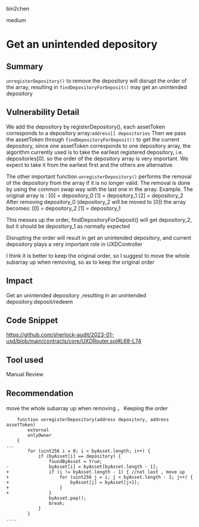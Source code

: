 bin2chen

medium

# Get an unintended depository

## Summary
```unregisterDepository()``` to remove the depository will disrupt the order of the array, resulting in ```findDepositoryForDeposit()``` may get an unintended depository

## Vulnerability Detail

We add the depository by registerDepository(), each assetToken corresponds to a depository array:```address[] depositories```
Then we pass the assetToken through ```findDepositoryForDeposit()``` to get the current depository, since one assetToken corresponds to one depository array, the algorithm currently used is to take the earliest registered depository, i.e. depositories[0].
so the order of the depository array is very important. We expect to take it from the earliest first and the others are alternative.

The other important function ```unregisterDepository()``` performs the removal of the depository from the array if it is no longer valid.
The removal is done by using the common swap way with the last one in the array.
Example.
The original array is :
[0] = depository_0
[1] = depository_1
[2] = depository_2
After removing depository_0 (depository_2 will be moved to [0])
the array becomes:
[0] = depository_2
[1] = depository_1

This messes up the order, findDepositoryForDeposit() will get depository_2, but it should be depository_1 as normally expected


Disrupting the order will result in get an unintended depository, and current depository  plays a very important role in UXDController

I think it is better to keep the original order, so I suggest to move the whole subarray up when removing, so as to keep the original order

## Impact

Get an unintended depository ,resulting in an unintended depository.deposit/redeem

## Code Snippet

https://github.com/sherlock-audit/2023-01-uxd/blob/main/contracts/core/UXDRouter.sol#L68-L74

## Tool used

Manual Review

## Recommendation
move the whole subarray up when removing ， Keeping the order
```solidity
    function unregisterDepository(address depository, address assetToken)
        external
        onlyOwner
    {
...
        for (uint256 i = 0; i < byAsset.length; i++) {
            if (byAsset[i] == depository) {
                foundByAsset = true;
-               byAsset[i] = byAsset[byAsset.length - 1];
+               if (i != byAsset.length - 1) { //not last , move up 
+                   for (uint256 j = i; j < byAsset.length - 1; j++) {
+                       byAsset[j] = byAsset[j+1];
+                   }
+               }
                byAsset.pop();
                break;
            }
        }
....
```